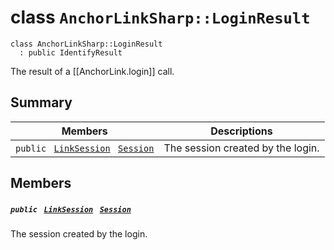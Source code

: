 # class `AnchorLinkSharp::LoginResult` 

```
class AnchorLinkSharp::LoginResult
  : public IdentifyResult
```

The result of a [[AnchorLink.login]] call.

## Summary

 Members                                | Descriptions                                
----------------------------------------|---------------------------------------------
`public ` [`LinkSession`](AnchorLinkSharp--LinkSession.md)` ` [`Session`](#class_anchor_link_sharp_1_1_login_result_1a14ef31455c6bbcc06398fa9eb58b5bf1) | The session created by the login.

## Members

##### `public ` [`LinkSession`](AnchorLinkSharp--LinkSession.md)` ` [`Session`](#class_anchor_link_sharp_1_1_login_result_1a14ef31455c6bbcc06398fa9eb58b5bf1) 

The session created by the login.


